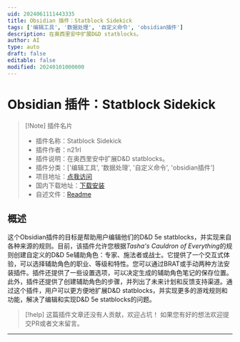 ```yaml
---
uid: 2024061111443335
title: Obsidian 插件：Statblock Sidekick
tags: ['编辑工具', '数据处理', '自定义命令', 'obsidian插件']
description: 在奥西里安中扩展D&D statblocks。
author: AI
type: auto
draft: false
editable: false
modified: 20240101000000
---
```


# Obsidian 插件：Statblock Sidekick

> [!Note] 插件名片
> - 插件名称：Statblock Sidekick
> - 插件作者：n21rl
> - 插件说明：在奥西里安中扩展D&D statblocks。
> - 插件分类：['编辑工具', '数据处理', '自定义命令', 'obsidian插件']
> - 项目地址：[点我访问](https://github.com/n21rl/stablock-sidekick)
> - 国内下载地址：[下载安装](https://pkmer.cn/products/plugin/pluginMarket/?statblock-sidekick)
> - 自述文件：[Readme](https://ghproxy.net/https://raw.githubusercontent.com/DeepEndAnt/stablock-sidekick/master/README.md)



## 概述

这个Obsidian插件的目标是帮助用户编辑他们的D&D 5e statblocks，并实现来自各种来源的规则。目前，该插件允许您根据*Tasha's Cauldron of Everything*的规则创建自定义的D&D 5e辅助角色：专家、施法者或战士。它提供了一个交互式体验，可以选择辅助角色的职业、等级和特性。您可以通过BRAT或手动两种方法安装插件。插件还提供了一些设置选项，可以决定生成的辅助角色笔记的保存位置。此外，插件还提供了创建辅助角色的步骤，并列出了未来计划和反馈支持渠道。通过这个插件，用户可以更方便地扩展D&D statblocks，并实现更多的游戏规则和功能，解决了编辑和实现D&D 5e statblocks的问题。


> [!help] 
> 这篇插件文章还没有人贡献，欢迎占坑！
> 如果您有好的想法欢迎提交PR或者文末留言。
> 

---



